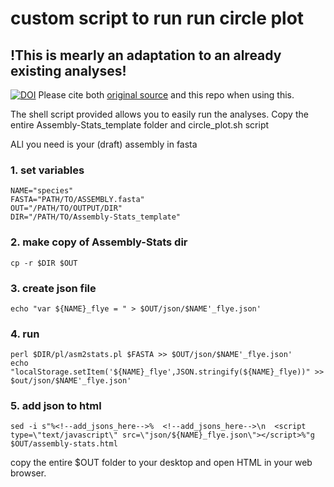# custom script to run run circle plot
## !This is mearly an adaptation to an already existing analyses!
[![DOI](https://zenodo.org/badge/20772/rjchallis/assembly-stats.svg)](https://zenodo.org/badge/latestdoi/20772/rjchallis/assembly-stats)
Please cite both [original source](https://assembly-stats.readme.io/docs) and this repo when using this.

The shell script provided allows you to easily run the analyses.
Copy the entire Assembly-Stats_template folder and circle_plot.sh script

ALl you need is your (draft) assembly in fasta
### 1. set variables
```
NAME="species"
FASTA="PATH/TO/ASSEMBLY.fasta"
OUT="/PATH/TO/OUTPUT/DIR"
DIR="/PATH/TO/Assembly-Stats_template"
```
### 2. make copy of Assembly-Stats dir
```
cp -r $DIR $OUT
```
### 3. create json file
```
echo "var ${NAME}_flye = " > $OUT/json/$NAME'_flye.json'
```
### 4. run 
```
perl $DIR/pl/asm2stats.pl $FASTA >> $OUT/json/$NAME'_flye.json'
echo "localStorage.setItem('${NAME}_flye',JSON.stringify(${NAME}_flye))" >> $out/json/$NAME'_flye.json'
```
### 5. add json to html
```
sed -i s"%<!--add_jsons_here-->%  <!--add_jsons_here-->\n  <script type=\"text/javascript\" src=\"json/${NAME}_flye.json\"></script>%"g $OUT/assembly-stats.html
```

copy the entire $OUT folder to your desktop and open HTML in your web browser.